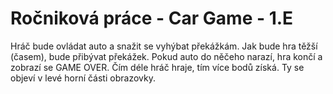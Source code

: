 # Ročniková práce - Car Game - 1.E

Hráč bude ovládat auto a snažit se vyhýbat překážkám. Jak bude hra těžší (časem), bude přibývat překážek. Pokud auto do něčeho narazí, hra končí a zobrazí se GAME OVER. Čím déle hráč hraje, tím více bodů získá. Ty se objeví v levé horní části obrazovky.
